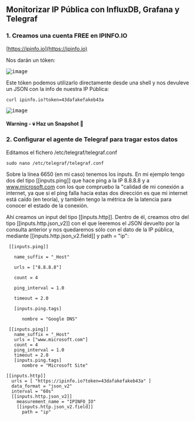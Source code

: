## Monitorizar IP Pública con InfluxDB, Grafana y Telegraf

### 1. Creamos una cuenta FREE en IPINFO.IO

[https://ipinfo.io](https://ipinfo.io)

Nos darán un tóken:

<kbd>![image](https://user-images.githubusercontent.com/20743678/198982285-6aa45366-0c55-4b2d-b834-b14a87d2f570.png)</kbd>

Este tóken podemos utilizarlo directamente desde una shell y nos devuleve un JSON con la info de nuestra IP Pública:

```shell
curl ipinfo.io?token=43dafakefakeb43a
```

<kbd>![image](https://user-images.githubusercontent.com/20743678/198984404-44bffcff-f9a6-461d-a70f-62ca3256ddcb.png)</kbd>

#### Warning - :skull: Haz un Snapshot :eyes:

### 2. Configurar el agente de Telegraf para tragar estos datos

Editamos el fichero /etc/telegraf/telegraf.conf

```shell
sudo nano /etc/telegraf/telegraf.conf
```

Sobre la línea 6650 (en mi caso) tenemos los inputs. En mi ejemplo tengo dos del tipo [[inputs.ping]] que hace ping a la IP 8.8.8.8 y a www.microsoft.com con los que compruebo la "calidad de mi conexión a internet, ya que si el ping falla hacia estas dos dirección es que mi internet está caído (en teoría), y también tengo la métrica de la latencia para conocer el estado de la conexión. 

Ahí creamos un input del tipo [[inputs.http]]. Dentro de él, creamos otro del tipo [[inputs.http.json_v2]] con el que leeremos el JSON devuelto por la consulta anterior y nos quedaremos sólo con el dato de la IP pública, mediante [[inputs.http.json_v2.field]] y path = "ip":

```shell
 [[inputs.ping]]
 
   name_suffix = "_Host"
 
   urls = ["8.8.8.8"]
   
   count = 4
   
   ping_interval = 1.0
   
   timeout = 2.0
   
   [inputs.ping.tags]
   
      nombre = "Google DNS"

 [[inputs.ping]]
   name_suffix = "_Host"
   urls = ["www.microsoft.com"]
   count = 4
   ping_interval = 1.0
   timeout = 2.0
   [inputs.ping.tags]
      nombre = "Microsoft Site"

[[inputs.http]]
  urls = [ "https://ipinfo.io?token=43dafakefakeb43a" ]
  data_format = "json_v2"
  interval = "60s"
  [[inputs.http.json_v2]]
    measurement_name = "IPINFO_IO"
    [[inputs.http.json_v2.field]]
      path = "ip"
```
